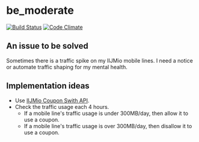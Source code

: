 # be_moderate

[![Build Status](https://travis-ci.org/ninoseki/be_moderate.svg?branch=master)](https://travis-ci.org/ninoseki/be_moderate)
[![Code Climate](https://codeclimate.com/github/ninoseki/be_moderate/badges/gpa.svg)](https://codeclimate.com/github/ninoseki/be_moderate)

## An issue to be solved

Sometimes there is a traffic spike on my IIJMio mobile lines.
I need a notice or automate traffic shaping for my mental health.

## Implementation ideas

* Use [IIJMio Coupon Swith API](https://www.iijmio.jp/hdd/coupon/mioponapi.jsp).
* Check the traffic usage each 4 hours.
  * If a mobile line's traffic usage is under 300MB/day, then allow it to use a coupon.
  * If a mobile line's traffic usage is over 300MB/day,  then disallow it to use a coupon.
